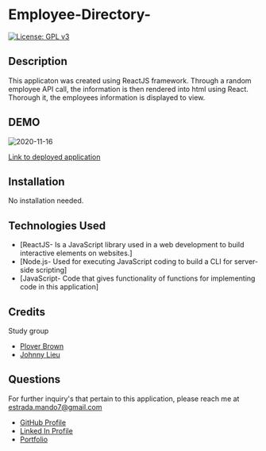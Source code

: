 # Employee-Directory-

[![License: GPL v3](https://img.shields.io/badge/License-GPLv3-blue.svg)](https://www.gnu.org/licenses/gpl-3.0)

## Description

This applicaton was created using ReactJS framework. Through a random employee API call, the information is then rendered into html using React. Thorough it, the employees information is displayed to view. 

## DEMO 


![2020-11-16](https://user-images.githubusercontent.com/65925169/99319595-a5292880-281e-11eb-9678-8d42756ed9ea.png)



[Link to deployed application](https://employee-directory-sepia.vercel.app/)


## Installation 

No installation needed. 

## Technologies Used

* [ReactJS- Is a JavaScript library used in a web development to build interactive elements on websites.]
* [Node.js- Used for executing JavaScript coding to build a CLI for server-side scripting]
* [JavaScript- Code that gives functionality of functions for implementing code in this application]

## Credits

Study group

* [Plover Brown](https://github.com/rebgrasshopper)
* [Johnny Lieu](https://github.com/johnnylieu)

## Questions 

For further inquiry's that pertain to this application, 
please reach me at estrada.mando7@gmail.com

* [GitHub Profile](https://github.com/Mando619)
* [Linked In Profile](https://www.linkedin.com/in/armando-estrada-0a5304118/)
* [Portfolio](https://mando619.github.io/Portfolio-Updated/)
